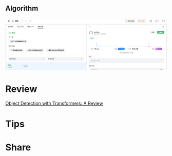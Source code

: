## Algorithm

![ianxiao-2023-07-02-lc.png](../../../images/temp/ianxiao-2023-07-02-lc.png)


# Review

[Object Detection with Transformers: A Review](https://arxiv.org/pdf/2306.04670.pdf)


# Tips


# Share
